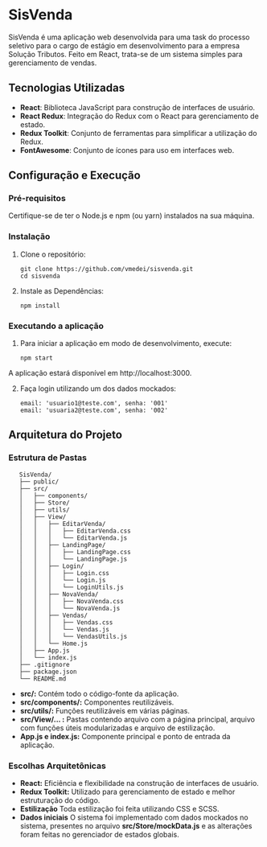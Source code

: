 # SisVenda

SisVenda é uma aplicação web desenvolvida para uma task do processo seletivo para o cargo de estágio em desenvolvimento para a empresa Solução Tributos. Feito em React, trata-se de um sistema simples para gerenciamento de vendas.

## Tecnologias Utilizadas

- **React**: Biblioteca JavaScript para construção de interfaces de usuário.
- **React Redux**: Integração do Redux com o React para gerenciamento de estado.
- **Redux Toolkit**: Conjunto de ferramentas para simplificar a utilização do Redux.
- **FontAwesome**: Conjunto de ícones para uso em interfaces web.

## Configuração e Execução

### Pré-requisitos

Certifique-se de ter o Node.js e npm (ou yarn) instalados na sua máquina.

### Instalação

1. Clone o repositório:
   ```
   git clone https://github.com/vmedei/sisvenda.git
   cd sisvenda
   ```

2. Instale as Dependências: 
   ```
   npm install
   ```

### Executando a aplicação

1. Para iniciar a aplicação em modo de desenvolvimento, execute:
   ```
   npm start
   ```

A aplicação estará disponível em http://localhost:3000.

2. Faça login utilizando um dos dados mockados:
   ```
   email: 'usuario1@teste.com', senha: '001'
   email: 'usuaria2@teste.com', senha: '002'
   ```

## Arquitetura do Projeto

### Estrutura de Pastas

```
   SisVenda/
   ├── public/
   ├── src/
   │   ├── components/
   │   ├── Store/
   │   ├── utils/
   │   ├── View/
   │   │   ├── EditarVenda/
   │   │   │   ├── EditarVenda.css
   │   │   │   └── EditarVenda.js
   │   │   ├── LandingPage/
   │   │   │   ├── LandingPage.css
   │   │   │   └── LandingPage.js
   │   │   ├── Login/
   │   │   │   ├── Login.css
   │   │   │   └── Login.js
   │   │   │   └── LoginUtils.js
   │   │   ├── NovaVenda/
   │   │   │   ├── NovaVenda.css
   │   │   │   └── NovaVenda.js
   │   │   ├── Vendas/
   │   │   │   ├── Vendas.css
   │   │   │   └── Vendas.js
   │   │   │   └── VendasUtils.js
   │   │   └── Home.js
   │   ├── App.js
   │   └── index.js
   ├── .gitignore
   ├── package.json
   └── README.md
```

- **src/:** Contém todo o código-fonte da aplicação.
- **src/components/:** Componentes reutilizáveis.
- **src/utils/:** Funções reutilizáveis em várias páginas.
- **src/View/... :** Pastas contendo arquivo com a página principal, arquivo com funções úteis modularizadas e arquivo de estilização.
- **App.js e index.js:** Componente principal e ponto de entrada da aplicação.

### Escolhas Arquitetônicas

- **React:** Eficiência e flexibilidade na construção de interfaces de usuário.
- **Redux Toolkit:** Utilizado para gerenciamento de estado e melhor estruturação do código.
- **Estilização** Toda estilização foi feita utilizando CSS e SCSS.
- **Dados iniciais** O sistema foi implementado com dados mockados no sistema, presentes no arquivo **src/Store/mockData.js** e as alterações foram feitas no gerenciador de estados globais.